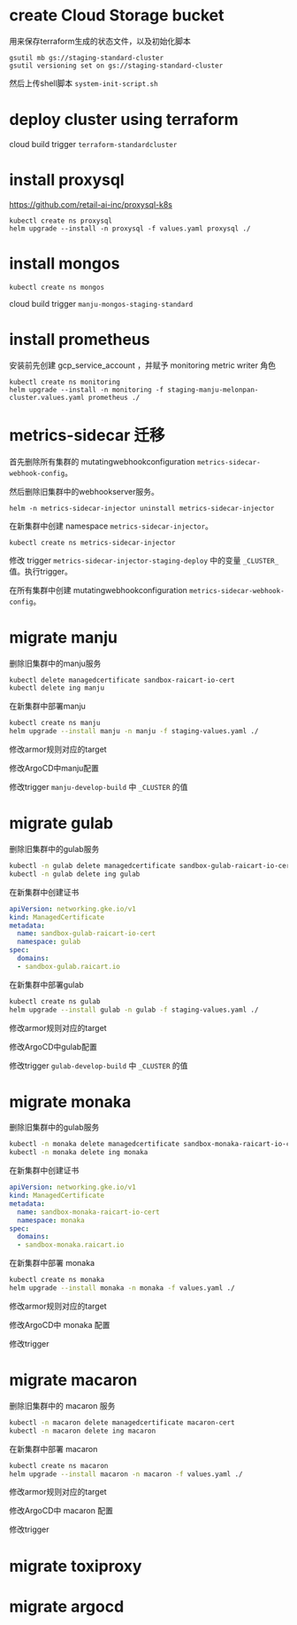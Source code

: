 # create Cloud Storage bucket

用来保存terraform生成的状态文件，以及初始化脚本

```shell
gsutil mb gs://staging-standard-cluster
gsutil versioning set on gs://staging-standard-cluster
```

然后上传shell脚本 `system-init-script.sh`

# deploy cluster using terraform

cloud build trigger `terraform-standardcluster`

# install proxysql

https://github.com/retail-ai-inc/proxysql-k8s

```shell
kubectl create ns proxysql
helm upgrade --install -n proxysql -f values.yaml proxysql ./
```

# install mongos

```shell
kubectl create ns mongos
```

cloud build trigger `manju-mongos-staging-standard`

# install prometheus

安装前先创建 gcp_service_account ，并赋予 monitoring metric writer 角色

```shell
kubectl create ns monitoring
helm upgrade --install -n monitoring -f staging-manju-melonpan-cluster.values.yaml prometheus ./
```

# metrics-sidecar 迁移

首先删除所有集群的 mutatingwebhookconfiguration `metrics-sidecar-webhook-config`。

然后删除旧集群中的webhookserver服务。

```shell
helm -n metrics-sidecar-injector uninstall metrics-sidecar-injector
```

在新集群中创建 namespace `metrics-sidecar-injector`。

```shell
kubectl create ns metrics-sidecar-injector
```

修改 trigger `metrics-sidecar-injector-staging-deploy` 中的变量 `_CLUSTER_` 值。执行trigger。

在所有集群中创建 mutatingwebhookconfiguration `metrics-sidecar-webhook-config`。

# migrate manju

删除旧集群中的manju服务

```sh
kubectl delete managedcertificate sandbox-raicart-io-cert
kubectl delete ing manju
```

在新集群中部署manju

```sh
kubectl create ns manju
helm upgrade --install manju -n manju -f staging-values.yaml ./
```

修改armor规则对应的target

修改ArgoCD中manju配置

修改trigger `manju-develop-build` 中 `_CLUSTER` 的值



# migrate gulab

删除旧集群中的gulab服务

```sh
kubectl -n gulab delete managedcertificate sandbox-gulab-raicart-io-cert
kubectl -n gulab delete ing gulab
```

在新集群中创建证书

```yaml
apiVersion: networking.gke.io/v1
kind: ManagedCertificate
metadata:
  name: sandbox-gulab-raicart-io-cert
  namespace: gulab
spec:
  domains:
  - sandbox-gulab.raicart.io
```

在新集群中部署gulab

```sh
kubectl create ns gulab
helm upgrade --install gulab -n gulab -f staging-values.yaml ./
```

修改armor规则对应的target

修改ArgoCD中gulab配置

修改trigger `gulab-develop-build` 中 `_CLUSTER` 的值



# migrate monaka

删除旧集群中的gulab服务

```sh
kubectl -n monaka delete managedcertificate sandbox-monaka-raicart-io-cert
kubectl -n monaka delete ing monaka
```

在新集群中创建证书

```yaml
apiVersion: networking.gke.io/v1
kind: ManagedCertificate
metadata:
  name: sandbox-monaka-raicart-io-cert
  namespace: monaka
spec:
  domains:
  - sandbox-monaka.raicart.io
```

在新集群中部署 monaka

```sh
kubectl create ns monaka
helm upgrade --install monaka -n monaka -f values.yaml ./
```

修改armor规则对应的target

修改ArgoCD中 monaka 配置

修改trigger


# migrate macaron

删除旧集群中的 macaron 服务

```sh
kubectl -n macaron delete managedcertificate macaron-cert
kubectl -n macaron delete ing macaron
```


在新集群中部署 macaron

```sh
kubectl create ns macaron
helm upgrade --install macaron -n macaron -f values.yaml ./
```

修改armor规则对应的target

修改ArgoCD中 macaron 配置

修改trigger


# migrate toxiproxy

# migrate argocd
